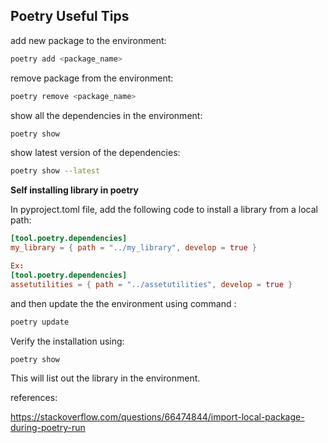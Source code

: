 ## Poetry Useful Tips

add new package to the environment:

```bash
poetry add <package_name>
```

remove package from the environment:

```bash
poetry remove <package_name>
```

show all the dependencies in the environment:

```bash
poetry show 
```

show latest version of the dependencies:

```bash
poetry show --latest
```


**Self installing library in poetry** 

In pyproject.toml file, add the following code to install a library from a local path:

```toml
[tool.poetry.dependencies]
my_library = { path = "../my_library", develop = true }

Ex:
[tool.poetry.dependencies]
assetutilities = { path = "../assetutilities", develop = true }

```
and then update the the environment using command :

```bash
poetry update
```

Verify the installation using:

```bash
poetry show
```
This will list out the library in the environment.


references:

https://stackoverflow.com/questions/66474844/import-local-package-during-poetry-run